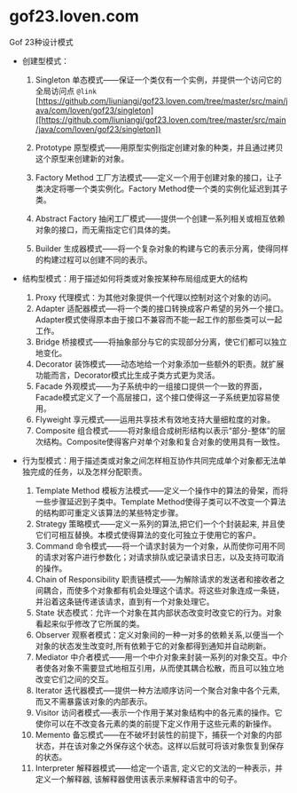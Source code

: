 # gof23.loven.com
Gof 23种设计模式

- 创建型模式：
 
	1. Singleton 单态模式——保证一个类仅有一个实例，并提供一个访问它的全局访问点
	```@link``` [https://github.com/liuniangj/gof23.loven.com/tree/master/src/main/java/com/loven/gof23/singleton]([https://github.com/liuniangj/gof23.loven.com/tree/master/src/main/java/com/loven/gof23/singleton])
	
	2. Prototype 原型模式——用原型实例指定创建对象的种类，并且通过拷贝这个原型来创建新的对象。 
	3. Factory Method 工厂方法模式——定义一个用于创建对象的接口，让子类决定将哪一个类实例化。Factory Method使一个类的实例化延迟到其子类。 
	4. Abstract Factory 抽闲工厂模式——提供一个创建一系列相关或相互依赖对象的接口，而无需指定它们具体的类。 
	5. Builder 生成器模式——将一个复杂对象的构建与它的表示分离，使得同样的构建过程可以创建不同的表示。 
	
- 结构型模式：用于描述如何将类或对象按某种布局组成更大的结构
	1. Proxy 代理模式：为其他对象提供一个代理以控制对这个对象的访问。
	2. Adapter 适配器模式—–将一个类的接口转换成客户希望的另外一个接口。Adapter模式使得原本由于接口不兼容而不能一起工作的那些类可以一起工作。 
	3. Bridge 桥接模式——将抽象部分与它的实现部分分离，使它们都可以独立地变化。 
	4. Decorator 装饰模式——动态地给一个对象添加一些额外的职责。就扩展功能而言，Decorator模式比生成子类方式更为灵活。 
	5. Facade 外观模式——为子系统中的一组接口提供一个一致的界面， Facade模式定义了一个高层接口，这个接口使得这一子系统更加容易使用。 
	6. Flyweight 享元模式——运用共享技术有效地支持大量细粒度的对象。 
	7. Composite 组合模式——–将对象组合成树形结构以表示“部分-整体”的层次结构。Composite使得客户对单个对象和复合对象的使用具有一致性。 
	
- 行为型模式：用于描述类或对象之间怎样相互协作共同完成单个对象都无法单独完成的任务，以及怎样分配职责。
	1. Template Method 模板方法模式——定义一个操作中的算法的骨架，而将一些步骤延迟到子类中。Template Method使得子类可以不改变一个算法的结构即可重定义该算法的某些特定步骤。 
	2. Strategy 策略模式——定义一系列的算法,把它们一个个封装起来, 并且使它们可相互替换。本模式使得算法的变化可独立于使用它的客户。 
	3. Command 命令模式——将一个请求封装为一个对象，从而使你可用不同的请求对客户进行参数化；对请求排队或记录请求日志，以及支持可取消的操作。 
	4. Chain of Responsibility 职责链模式——为解除请求的发送者和接收者之间耦合，而使多个对象都有机会处理这个请求。将这些对象连成一条链，并沿着这条链传递该请求，直到有一个对象处理它。 
	5. State 状态模式：允许一个对象在其内部状态改变时改变它的行为。对象看起来似乎修改了它所属的类。
	6. Observer 观察者模式：定义对象间的一种一对多的依赖关系,以便当一个对象的状态发生改变时,所有依赖于它的对象都得到通知并自动刷新。 
	7. Mediator 中介者模式——用一个中介对象来封装一系列的对象交互。中介者使各对象不需要显式地相互引用，从而使其耦合松散，而且可以独立地改变它们之间的交互。
	8. Iterator 迭代器模式—–提供一种方法顺序访问一个聚合对象中各个元素, 而又不需暴露该对象的内部表示。 
	9. Visitor 访问者模式—–表示一个作用于某对象结构中的各元素的操作。它使你可以在不改变各元素的类的前提下定义作用于这些元素的新操作。
	10. Memento 备忘模式——在不破坏封装性的前提下，捕获一个对象的内部状态，并在该对象之外保存这个状态。这样以后就可将该对象恢复到保存的状态。 
	11. Interpreter 解释器模式——给定一个语言, 定义它的文法的一种表示，并定义一个解释器, 该解释器使用该表示来解释语言中的句子。
